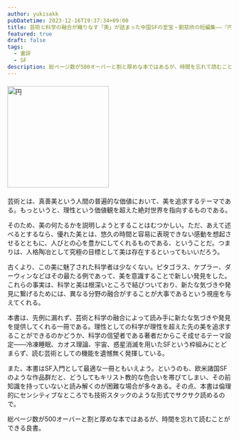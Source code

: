 ```yaml
---
author: yukisakk
pubDatetime: 2023-12-16T19:37:34+09:00
title: 芸術と科学の融合が織りなす「美」が詰まった中国SFの至宝・劉慈欣の短編集——『円』
featured: true
draft: false
tags:
  - 書評
  - SF
description: 総ページ数が500オーバーと割と厚めな本ではあるが、時間を忘れて読むことができる良書。
---
```


<div style="margin: 20px 0">
<a href="https://www.amazon.co.jp/dp/4150124019/ref=nosim?tag=revbooks084-22" class="inline-block" style="margin: 0; padding: 0; border-width: 0;">     
<img src="https://images-na.ssl-images-amazon.com/images/P/4150124019.09.LZZZZZZZ.jpg" alt="円" style="width: 228px; height: auto; border-radius: 0; margin: 0; padding: 0;"> 
</a>
</div>

芸術とは、真善美という人間の普遍的な価値において、美を追求するテーマである。もっというと、理性という価値観を超えた絶対世界を指向するものである。

そのため、美の何たるかを説明しようとすることはむつかしい。ただ、あえて述べるとするなら、優れた美とは、悠久の時間と容易に表現できない感動を想起させるとともに、人びとの心を豊かにしてくれるものである、ということだ。つまりは、人格陶冶として究極の目標として美は存在するといってもいいだろう。

古くより、この美に魅了された科学者は少なくない。ピタゴラス、ケプラー、ダーウィンなどはその最たる例であって、美を意識することで新しい発見をした。これらの事実は、科学と美は根深いところで結びついており、新たな気づきや発見に繋げるためには、異なる分野の融合がすることが大事であるという視座を与えてくれる。

本書は、先例に漏れず、芸術と科学の融合によって読み手に新たな気づきや発見を提供してくれる一冊である。理性としての科学が理性を超えた先の美を追求することができるのかどうか、科学の信望者である著者だからこそ成せるテーマ設定——冷凍睡眠、カオス理論、宇宙、惑星消滅を用いたSFという枠組みにとどまらず、読む芸術としての機能を遺憾無く発揮している。

また、本書はSF入門として最適な一冊ともいえよう。というのも、欧米諸国SFのような作品群だと、どうしてもキリスト教的な色合いを帯びてしまい、その前知識を持っていないと読み解くのが困難な場合が多々ある。その点、本書は倫理的にセンシティブなところでも技術スタックのような形式でサクサク読めるので。

総ページ数が500オーバーと割と厚めな本ではあるが、時間を忘れて読むことができる良書。
